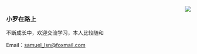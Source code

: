 <img align="right" src="https://github-readme-stats.vercel.app/api?username=Samuel-luo&show_icons=true&icon_color=1E80FF&text_color=fff&bg_color=3b3b3b&hide_title=true" />

### 小罗在路上

不断成长中，欢迎交流学习，本人比较随和

Email：samuel_lsn@foxmail.com
